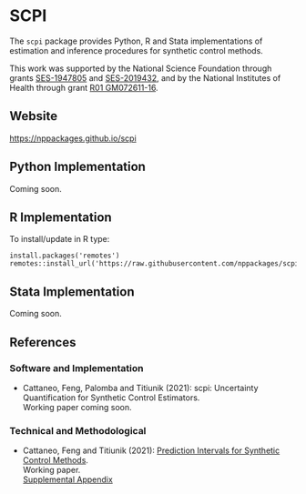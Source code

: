 # SCPI

The `scpi` package provides Python, R and Stata implementations of estimation and inference procedures for synthetic control methods.

This work was supported by the National Science Foundation through grants [SES-1947805](https://www.nsf.gov/awardsearch/showAward?AWD_ID=1947805) and [SES-2019432](https://www.nsf.gov/awardsearch/showAward?AWD_ID=2019432), and by the National Institutes of Health through grant [R01 GM072611-16](https://reporter.nih.gov/project-details/10093056).

## Website

https://nppackages.github.io/scpi

## Python Implementation

Coming soon.

## R Implementation

To install/update in R type:
```
install.packages('remotes')
remotes::install_url('https://raw.githubusercontent.com/nppackages/scpi/master/R/scpi_0.1.tar.gz')
```

## Stata Implementation

Coming soon.

## References

### Software and Implementation

- Cattaneo, Feng, Palomba and Titiunik (2021): scpi: Uncertainty Quantification for Synthetic Control Estimators.<br>
Working paper coming soon.

### Technical and Methodological

- Cattaneo, Feng and Titiunik (2021): [Prediction Intervals for Synthetic Control Methods](https://nppackages.github.io/references/Cattaneo-Feng-Titiunik_2021_JASA.pdf).<br>
Working paper.<br>
[Supplemental Appendix](https://nppackages.github.io/references/Cattaneo-Feng-Titiunik_2021_JASA--Supplement.pdf)

<br><br>
